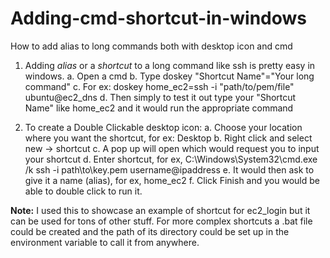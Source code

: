 # Adding-cmd-shortcut-in-windows
How to add alias to long commands both with desktop icon and cmd

1. Adding *alias* or a *shortcut* to a long command like ssh is pretty easy in windows.
    a. Open a cmd
    b. Type doskey "Shortcut Name"="Your long command"
    c. For ex: doskey home_ec2=ssh -i "path/to/pem/file" ubuntu@ec2_dns
    d. Then simply to test it out type your "Shortcut Name" like home_ec2 and it would run the appropriate command
  
2. To create a Double Clickable desktop icon:
    a. Choose your location where you want the shortcut, for ex: Desktop
    b. Right click and select new -> shortcut
    c. A pop up will open which would request you to input your shortcut
    d. Enter shortcut, for ex, C:\Windows\System32\cmd.exe /k ssh -i path\to\key.pem username@ipaddress
    e. It would then ask to give it a name (alias), for ex, home_ec2
    f. Click Finish and you would be able to double click to run it.

**Note:** I used this to showcase an example of shortcut for ec2_login but it can be used for tons of other stuff. For more complex shortcuts a .bat file could be created and the path of its directory could be set up in the environment variable to call it from anywhere.
